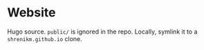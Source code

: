 # Website

Hugo source. `public/` is ignored in the repo. Locally, symlink it to a `shrenikm.github.io` clone.
